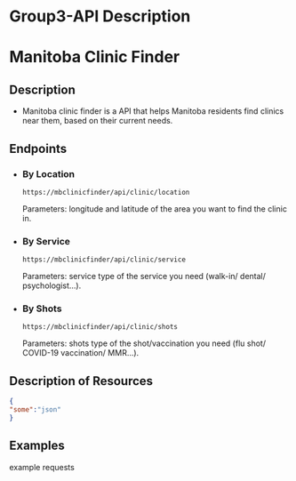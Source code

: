 # Group3-API Description
# Manitoba Clinic Finder 

## Description
* Manitoba clinic finder is a API that helps Manitoba residents find clinics near them, based on their current needs. 

## Endpoints
* ### By Location
  `https://mbclinicfinder/api/clinic/location`

  Parameters: longitude and latitude of the area you want to find the clinic in.

* ### By Service
  `https://mbclinicfinder/api/clinic/service`

  Parameters: service type of the service you need (walk-in/ dental/ psychologist...).

* ### By Shots
  `https://mbclinicfinder/api/clinic/shots`

  Parameters: shots type of the shot/vaccination you need (flu shot/ COVID-19 vaccination/ MMR...).

## Description of Resources
```json
{
"some":"json"
}
```

## Examples
example requests
